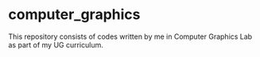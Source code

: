 # computer_graphics

This repository consists of codes written by me in Computer Graphics Lab as part of my UG curriculum.
